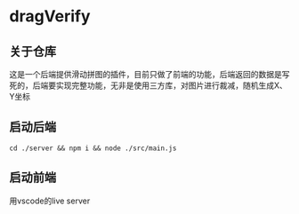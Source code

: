 # dragVerify
## 关于仓库
这是一个后端提供滑动拼图的插件，目前只做了前端的功能，后端返回的数据是写死的，后端要实现完整功能，无非是使用三方库，对图片进行裁减，随机生成X、Y坐标
## 启动后端
``` 
cd ./server && npm i && node ./src/main.js
```
## 启动前端
用vscode的live server
